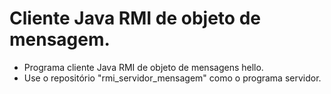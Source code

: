 # Cliente Java RMI de objeto de mensagem.

- Programa cliente Java RMI de objeto de mensagens hello.
- Use o repositório "rmi_servidor_mensagem" como o programa servidor.